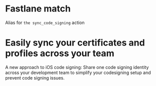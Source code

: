 # Fastlane match

Alias for ```the sync_code_signing``` action

# Easily sync your certificates and profiles across your team

A new approach to iOS code signing: Share one code signing identity across your development team to simplify your codesigning setup and prevent code signing issues.
